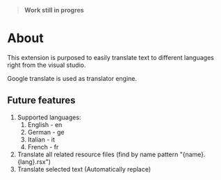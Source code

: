 ﻿> **Work still in progres**

# About

This extension is purposed to easily translate text to different languages right from the visual studio.

Google translate is used as translator engine.

## Future features

1. Supported languages:
    1. English - en
    2. German - ge
    3. Italian - it
    4. French - fr
2. Translate all related resource files (find by name pattern "{name}.{lang}.rsx")
3. Translate selected text (Automatically replace)